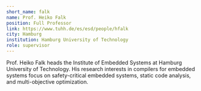 ```yaml
---
short_name: falk
name: Prof. Heiko Falk
position: Full Professor
link: https://www.tuhh.de/es/esd/people/hfalk
city: Hamburg
institution: Hamburg University of Technology
role: supervisor
---
```

Prof. Heiko Falk heads the Institute of Embedded Systems at Hamburg University of Technology. His research interests in compilers for embedded systems focus on safety-critical embedded systems, static code analysis, and multi-objective optimization. 
